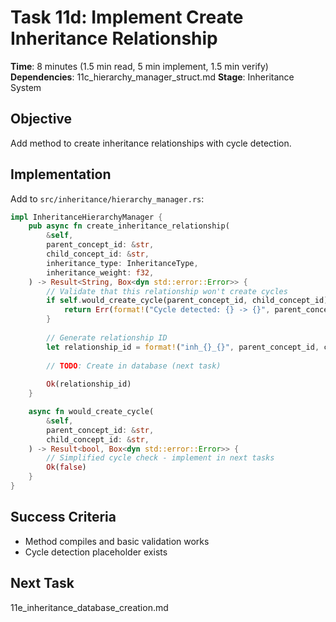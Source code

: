 # Task 11d: Implement Create Inheritance Relationship

**Time**: 8 minutes (1.5 min read, 5 min implement, 1.5 min verify)
**Dependencies**: 11c_hierarchy_manager_struct.md
**Stage**: Inheritance System

## Objective
Add method to create inheritance relationships with cycle detection.

## Implementation
Add to `src/inheritance/hierarchy_manager.rs`:

```rust
impl InheritanceHierarchyManager {
    pub async fn create_inheritance_relationship(
        &self,
        parent_concept_id: &str,
        child_concept_id: &str,
        inheritance_type: InheritanceType,
        inheritance_weight: f32,
    ) -> Result<String, Box<dyn std::error::Error>> {
        // Validate that this relationship won't create cycles
        if self.would_create_cycle(parent_concept_id, child_concept_id).await? {
            return Err(format!("Cycle detected: {} -> {}", parent_concept_id, child_concept_id).into());
        }
        
        // Generate relationship ID
        let relationship_id = format!("inh_{}_{}", parent_concept_id, child_concept_id);
        
        // TODO: Create in database (next task)
        
        Ok(relationship_id)
    }

    async fn would_create_cycle(
        &self,
        parent_concept_id: &str,
        child_concept_id: &str,
    ) -> Result<bool, Box<dyn std::error::Error>> {
        // Simplified cycle check - implement in next tasks
        Ok(false)
    }
}
```

## Success Criteria
- Method compiles and basic validation works
- Cycle detection placeholder exists

## Next Task
11e_inheritance_database_creation.md
